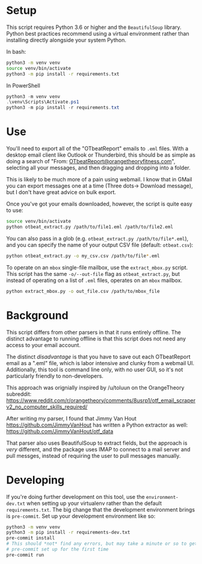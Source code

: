 # Setup

This script requires Python 3.6 or higher and the `BeautifulSoup` library. Python best 
practices recommend using a virtual environment rather than installing directly alongside
your system Python.

In bash:  
```bash
python3 -m venv venv
source venv/bin/activate
python3 -m pip install -r requirements.txt
```

In PowerShell
```powershell
python3 -m venv venv
.\venv\Scripts\Activate.ps1
python3 -m pip install -r requirements.txt
```

# Use

You'll need to export all of the "OTbeatReport" emails to `.eml` files. With a desktop 
email client like Outlook or Thunderbird, this should be as simple as doing a search 
of "From: OTbeatReport@orangetheoryfitness.com", selecting all your messages, and then
dragging and dropping into a folder.

This is likely to be much more of a pain using webmail. I know that in GMail you can export
messages one at a time (Three dots-> Download message), but I don't have great advice on
bulk export.

Once you've got your emails downloaded, however, the script is quite easy to use:

```bash
source venv/bin/activate
python otbeat_extract.py /path/to/file1.eml /path/to/file2.eml
```

You can also pass in a glob (e.g. `otbeat_extract.py /path/to/file*.eml`), and you can
specify the name of your output CSV file (default: `otbeat.csv`):

```bash
python otbeat_extract.py -o my_csv.csv /path/to/file*.eml
```

To operate on an `mbox` single-file mailbox, use the `extract_mbox.py` script. This script
has the same `-o/--out-file` flag as `otbeat_extract.py`, but instead of operating on a 
list of `.eml` files, operates on an `mbox` mailbox.

```bash
python extract_mbox.py -o out_file.csv /path/to/mbox_file
```

# Background

This script differs from other parsers in that it runs entirely offline. The distinct 
advantage to running offline is that this script does not need any access to your email
account.

The distinct *disadvantage* is that you have to save out each OTbeatReport email as 
a ".eml" file, which is labor intensive and clunky from a webmail UI. Additionally,
this tool is command line only, with no user GUI, so it's not particularly friendly
to non-developers.

This approach was orignially inspired by /u/toluun on the OrangeTheory subreddit:
    https://www.reddit.com/r/orangetheory/comments/8usrp1/otf_email_scraperv2_no_computer_skills_required/

After writing my parser, I found that Jimmy Van Hout https://github.com/JimmyVanHout has
written a Python extractor as well: https://github.com/JimmyVanHout/otf_data

That parser also uses BeautifulSoup to extract fields, but the approach is _very_ different,
and the package uses IMAP to connect to a mail server and pull messges, instead of requiring 
the user to pull messages manually.

# Developing

If you're doing further development on this tool, use the `environment-dev.txt` when setting up
your virtualenv rather than the default `requirements.txt`. The big change that the development 
environment brings is `pre-commit`. Set up your development environment like so:

```bash
python3 -m venv venv
python3 -m pip install -r requirements-dev.txt
pre-commit install
# This should *not* find any errors, but may take a minute or so to get
# pre-commit set up for the first time
pre-commit run
```
